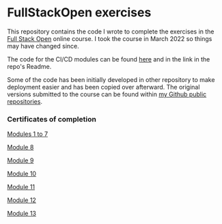 # FullStackOpen exercises
This repository contains the code I wrote to complete the exercises in the [Full Stack Open](https://fullstackopen.com/en/) online course. I took the course in March 2022 so things may have changed since.

The code for the CI/CD modules can be found [here](https://github.com/Mirthis/full-stack-open-pokedex) and in the link in the repo's  Readme.

Some of the code has been initially developed in other repository to make deployment easier and has been copied over afterward. The original versions submitted to the course can be found  within [my Github public repositories](https://github.com/Mirthis).

### Certificates of completion
[Modules 1 to 7](https://studies.cs.helsinki.fi/stats/api/certificate/fullstackopen/en/ee5a4ab7db750de1275ed3ad621c7f2c)

[Module 8](https://studies.cs.helsinki.fi/stats/api/certificate/fs-graphql/en/c9c87fa695a38cc149456e84dcc2b43c)

[Module 9](https://studies.cs.helsinki.fi/stats/api/certificate/fs-typescript/en/23ba95fda73a90935de6f52d518ec252)

[Module 10](https://studies.cs.helsinki.fi/stats/api/certificate/fs-react-native-2020/en/2886e4648dc2d7388e737f7932521ec4)

[Module 11](https://studies.cs.helsinki.fi/stats/api/certificate/fs-react-native-2020/en/2886e4648dc2d7388e737f7932521ec4)

[Module 12](https://studies.cs.helsinki.fi/stats/api/certificate/fs-containers/en/9dbcf61939c153ef0859c9f8a367c07b)

[Module 13](https://studies.cs.helsinki.fi/stats/api/certificate/fs-psql/en/2cdee983ff1a8b1a8ce82d59b690250a)
